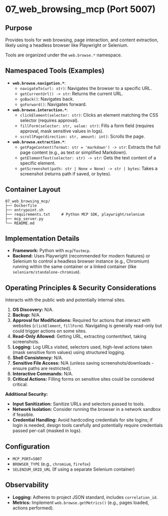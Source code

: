 # 07_web_browsing_mcp (Port 5007)

## Purpose
Provides tools for web browsing, page interaction, and content extraction, likely using a headless browser like Playwright or Selenium.

Tools are organized under the `web.browse.*` namespace.

## Namespaced Tools (Examples)

- **`web.browse.navigation.*`**:
  - `navigateTo(url: str)`: Navigates the browser to a specific URL.
  - `getCurrentUrl() -> str`: Returns the current URL.
  - `goBack()`: Navigates back.
  - `goForward()`: Navigates forward.
- **`web.browse.interaction.*`**:
  - `clickElement(selector: str)`: Clicks an element matching the CSS selector (requires approval).
  - `fillForm(selector: str, value: str)`: Fills a form field (requires approval, mask sensitive values in logs).
  - `scrollPage(direction: str, amount: int)`: Scrolls the page.
- **`web.browse.extraction.*`**:
  - `getPageContent(format: str = 'markdown') -> str`: Extracts the full page content (e.g., as text or simplified Markdown).
  - `getElementText(selector: str) -> str`: Gets the text content of a specific element.
  - `getScreenshot(path: str | None = None) -> str | bytes`: Takes a screenshot (returns path if saved, or bytes).

## Container Layout
```
07_web_browsing_mcp/
├── Dockerfile
├── entrypoint.sh
├── requirements.txt     # Python MCP SDK, playwright/selenium
├── mcp_server.py
└── README.md
```

## Implementation Details
- **Framework:** Python with `mcp`/`fastmcp`.
- **Backend:** Uses Playwright (recommended for modern features) or Selenium to control a headless browser instance (e.g., Chromium) running within the same container or a linked container (like `seleniarm/standalone-chromium`).

## Operating Principles & Security Considerations
Interacts with the public web and potentially internal sites.

1.  **OS Discovery:** N/A.
2.  **Backup:** N/A.
3.  **Approval for Modifications:** Required for actions that interact with websites (`clickElement`, `fillForm`). Navigating is generally read-only but could trigger actions on some sites.
4.  **Read-Only Allowed:** Getting URL, extracting content/text, taking screenshots.
5.  **Logging:** Log URLs visited, selectors used, high-level actions taken (mask sensitive form values) using structured logging.
6.  **Shell Consistency:** N/A.
7.  **Sensitive File Access:** N/A (unless saving screenshots/downloads - ensure paths are restricted).
8.  **Interactive Commands:** N/A.
9.  **Critical Actions:** Filling forms on sensitive sites could be considered critical.

**Additional Security:**
- **Input Sanitization:** Sanitize URLs and selectors passed to tools.
- **Network Isolation:** Consider running the browser in a network sandbox if feasible.
- **Credential Handling:** Avoid hardcoding credentials for site logins; if login is needed, design tools carefully and potentially require credentials passed per-call (masked in logs).

## Configuration
- `MCP_PORT=5007`
- `BROWSER_TYPE` (e.g., `chromium`, `firefox`)
- `SELENIUM_GRID_URL` (If using a separate Selenium container)

## Observability
- **Logging:** Adheres to project JSON standard, includes `correlation_id`.
- **Metrics:** Implement `web.browse.getMetrics()` (e.g., pages loaded, actions performed).
